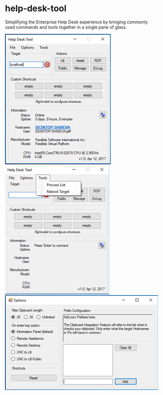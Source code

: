 # help-desk-tool
Simplifying the Enterprise Help Desk experience by bringing commonly used commands and tools together in a single pane of glass.

![Alt text](/published/screenshots/screenshotA.png?raw=true)
![Alt text](/published/screenshots/screenshotB.png?raw=true)
![Alt text](/published/screenshots/screenshotC.png?raw=true)
